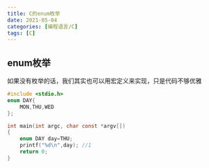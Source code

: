 ```yaml
---
title: C的enum枚举
date: 2021-05-04
categories: [编程语言/C]
tags: [C]
---
```


## enum枚举

如果没有枚举的话，我们其实也可以用宏定义来实现，只是代码不够优雅

```c
#include <stdio.h>
enum DAY{
    MON,THU,WED
};

int main(int argc, char const *argv[])
{
    enum DAY day=THU;
    printf("%d\n",day); //1
    return 0;
}
```